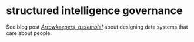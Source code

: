 # structured intelligence governance

See blog post [*Arrowkeepers, assemble!*](https://softloud.github.io/good-enough/blog/2025-10-02-sig-analysis.html) about designing data systems that care about people.